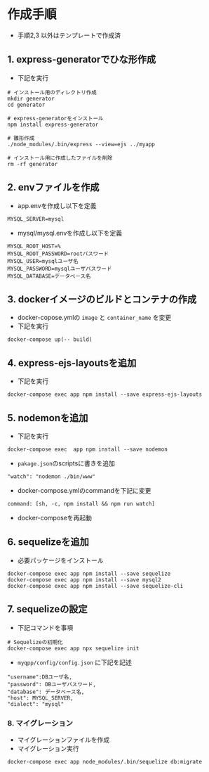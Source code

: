 # 作成手順
- 手順2,3 以外はテンプレートで作成済
## 1. express-generatorでひな形作成
- 下記を実行
```
# インストール用のディレクトリ作成
mkdir generator
cd generator

# express-generatorをインストール
npm install express-generator

# 雛形作成
./node_modules/.bin/express --view=ejs ../myapp

# インストール用に作成したファイルを削除
rm -rf generator
```
## 2. envファイルを作成
- app.envを作成し以下を定義
```
MYSQL_SERVER=mysql
```
- mysql/mysql.envを作成し以下を定義
```
MYSQL_ROOT_HOST=%
MYSQL_ROOT_PASSWORD=rootパスワード
MYSQL_USER=mysqlユーザ名
MYSQL_PASSWORD=mysqlユーザパスワード
MYSQL_DATABASE=データベース名
```
## 3. dockerイメージのビルドとコンテナの作成
- docker-copose.ymlの `image` と `container_name` を変更
- 下記を実行
```
docker-compose up(-- build)
```

## 4. express-ejs-layoutsを追加
- 下記を実行
```
docker-compose exec app npm install --save express-ejs-layouts
```

## 5. nodemonを追加
- 下記を実行
```
docker-compose exec  app npm install --save nodemon
```
- `pakage.json`のscriptsに書きを追加
```
"watch": "nodemon ./bin/www"
```
- docker-compose.ymlのcommandを下記に変更
```
command: [sh, -c, npm install && npm run watch]
```
- docker-composeを再起動

## 6. sequelizeを追加
- 必要パッケージをインストール
```
docker-compose exec app npm install --save sequelize
docker-compose exec app npm install --save mysql2
docker-compose exec app npm install --save sequelize-cli
```

## 7. sequelizeの設定
- 下記コマンドを事項
```
# Sequelizeの初期化
docker-compose exec app npx sequelize init
```
- `myqpp/config/config.json` に下記を記述
```
"username":DBユーザ名,
"password": DBユーザパスワード,
"database": データベース名,
"host": MYSQL_SERVER,
"dialect": "mysql"
```

### 8. マイグレーション
- マイグレーションファイルを作成
- マイグレーション実行
```
docker-compose exec app node_modules/.bin/sequelize db:migrate
```